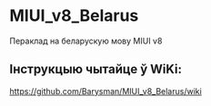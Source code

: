 # MIUI_v8_Belarus
Пераклад на беларускую мову MIUI v8
## Інструкцыю чытайце ў WiKi:
https://github.com/Barysman/MIUI_v8_Belarus/wiki
